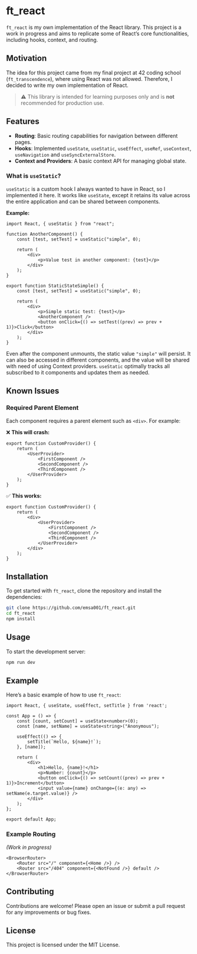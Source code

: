 # ft_react

`ft_react` is my own implementation of the React library. This project is a work in progress and aims to replicate some of React’s core functionalities, including hooks, context, and routing.

## Motivation

The idea for this project came from my final project at 42 coding school (`ft_transcendence`), where using React was not allowed. Therefore, I decided to write my own implementation of React.  
> ⚠️ This library is intended for learning purposes only and is **not** recommended for production use.

## Features

- **Routing**: Basic routing capabilities for navigation between different pages.
- **Hooks**: Implemented `useState`, `useStatic`, `useEffect`, `useRef`, `useContext`, `useNavigation` and `useSyncExternalStore`.
- **Context and Providers**: A basic context API for managing global state.

### What is `useStatic`?

`useStatic` is a custom hook I always wanted to have in React, so I implemented it here. It works like `useState`, except it retains its value across the entire application and can be shared between components.

**Example:**

```tsx
import React, { useStatic } from "react";

function AnotherComponent() {
    const [test, setTest] = useStatic("simple", 0);

    return (
        <div>
            <p>Value test in another component: {test}</p>
        </div>
    );
}

export function StaticStateSimple() {
    const [test, setTest] = useStatic("simple", 0);

    return (
        <div>
            <p>Simple static test: {test}</p>
            <AnotherComponent />
            <button onClick={() => setTest((prev) => prev + 1)}>Click</button>
        </div>
    );
}
```

Even after the component unmounts, the static value `"simple"` will persist. It can also be accessed in different components, and the value will be shared with need of using Context providers. 
`useStatic` optimally tracks all subscribed to it components and updates them as needed.

## Known Issues

### Required Parent Element

Each component requires a parent element such as `<div>`. For example:

❌ **This will crash:**

```tsx
export function CustomProvider() {
    return (
        <UserProvider>
            <FirstComponent />
            <SecondComponent />
            <ThirdComponent />
        </UserProvider>
    );
}
```

✅ **This works:**

```tsx
export function CustomProvider() {
    return (
        <div>
            <UserProvider>
                <FirstComponent />
                <SecondComponent />
                <ThirdComponent />
            </UserProvider>
        </div>
    );
}
```

## Installation

To get started with `ft_react`, clone the repository and install the dependencies:

```bash
git clone https://github.com/emsa001/ft_react.git
cd ft_react
npm install
```

## Usage

To start the development server:

```bash
npm run dev
```

## Example

Here’s a basic example of how to use `ft_react`:

```tsx
import React, { useState, useEffect, setTitle } from 'react';

const App = () => {
    const [count, setCount] = useState<number>(0);
    const [name, setName] = useState<string>("Anonymous");

    useEffect(() => {
        setTitle(`Hello, ${name}!`);
    }, [name]);

    return (
        <div>
            <h1>Hello, {name}!</h1>
            <p>Number: {count}</p>
            <button onClick={() => setCount((prev) => prev + 1)}>Increment</button>
            <input value={name} onChange={(e: any) => setName(e.target.value)} />
        </div>
    );
};

export default App;
```

### Example Routing

*(Work in progress)*

```tsx
<BrowserRouter>
    <Router src="/" component={<Home />} />
    <Router src="/404" component={<NotFound />} default />
</BrowserRouter>
```

## Contributing

Contributions are welcome! Please open an issue or submit a pull request for any improvements or bug fixes.

## License

This project is licensed under the MIT License.